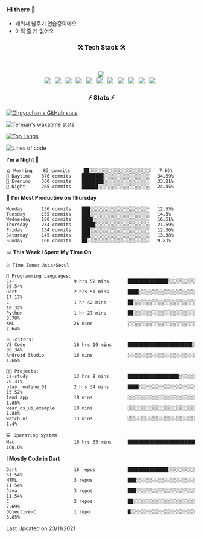 <!--
**Ohgyuchan/Ohgyuchan** is a ✨ _special_ ✨ repository because its `README.md` (this file) appears on your GitHub profile.

Here are some ideas to get you started:

- 🔭 I’m currently working on ...
- 🌱 I’m currently learning ...
- 👯 I’m looking to collaborate on ...
- 🤔 I’m looking for help with ...
- 💬 Ask me about ...
- 📫 How to reach me: ...
- 😄 Pronouns: ...
- ⚡ Fun fact: ...
-->

### Hi there 👋
  * 배워서 남주기 연습중이에오
  * 아직 줄 게 없어오



<h3 align="center"><b>🛠 Tech Stack 🛠</b></h3>
</br>

<p align="center">
<a href="https://hits.seeyoufarm.com"><img src="https://hits.seeyoufarm.com/api/count/incr/badge.svg?url=https%3A%2F%2Fgithub.com%2FOhgyuchan&count_bg=%2379C83D&title_bg=%23555555&icon=&icon_color=%23E7E7E7&title=visitors+%F0%9F%99%8C&edge_flat=false"/></a></br>
<img src="https://img.shields.io/badge/HTML5-E34F26?style=flat-square&logo=HTML5&logoColor=white"/></a> &nbsp
<img src="https://img.shields.io/badge/CSS3-1572B6?style=flat-square&logo=CSS3&logoColor=white"/></a> &nbsp
<img src="https://img.shields.io/badge/JavaScript-F7DF1E?style=flat-square&logo=JavaScript&logoColor=white"/></a> &nbsp
<img src="https://img.shields.io/badge/Node.js-339933?style=flat-square&logo=Node.js&logoColor=white"/></a> &nbsp
<img src="https://img.shields.io/badge/Android-3DDC84?style=flat-square&logo=Android&logoColor=white"/></a> &nbsp
<img src="https://img.shields.io/badge/Flutter-02569B?style=flat-square&logo=Flutter&logoColor=white"></a> &nbsp
<img src="https://img.shields.io/badge/Dart-0175C2?style=flat-square&logo=Dart&logoColor=white"></a> &nbsp
<!-- <img src="https://img.shields.io/badge/MongoDB-47A248?style=flat-square&logo=MongoDB&logoColor=white"/></a> &nbsp -->
<!-- <img src="https://img.shields.io/badge/MySQL-4479A1?style=flat-square&logo=MySQL&logoColor=white"/></a> &nbsp -->
<img src="https://img.shields.io/badge/c++-00599C?style=flat-square&logo=c%2B%2B&logoColor=white"/></a> &nbsp 
<img src="https://img.shields.io/badge/github-181717?style=flat-squar&logo=github&logoColor=white"></a> &nbsp 
<img src="https://img.shields.io/badge/linux-FCC624?style=flat-squar&logo=linux&logoColor=black"></a> &nbsp 
<img src="https://img.shields.io/badge/Amazon AWS-232F3E?style=flat-square&logo=Amazon%20AWS&logoColor=white"/></a> &nbsp </p>

<h3 align="center"><b>⚡️ Stats ⚡️</b></h3>


[![Ohgyuchan's GitHub stats](https://github-readme-stats.vercel.app/api?username=Ohgyuchan&count_private=true&show_icons=true&theme=buefy)](https://github.com/Ohgyuchan/github-readme-stats)

[![Terman's wakatime stats](https://github-readme-stats.vercel.app/api/wakatime?username=@TermanOh&theme=buefy)](https://github.com/anuraghazra/github-readme-stats)

[![Top Langs](https://github-readme-stats.vercel.app/api/top-langs/?username=Ohgyuchan&layout=compact&count_private=true&show_icons=true&theme=buefy)](https://github.com/Ohgyuchan/github-readme-stats)
  
<!--START_SECTION:waka-->
![Lines of code](https://img.shields.io/badge/From%20Hello%20World%20I%27ve%20Written-71041%20lines%20of%20code-blue)

**I'm a Night 🦉** 

```text
🌞 Morning    83 commits     ██░░░░░░░░░░░░░░░░░░░░░░░   7.66% 
🌆 Daytime    376 commits    ████████░░░░░░░░░░░░░░░░░   34.69% 
🌃 Evening    360 commits    ████████░░░░░░░░░░░░░░░░░   33.21% 
🌙 Night      265 commits    ██████░░░░░░░░░░░░░░░░░░░   24.45%

```
📅 **I'm Most Productive on Thursday** 

```text
Monday       136 commits    ███░░░░░░░░░░░░░░░░░░░░░░   12.55% 
Tuesday      155 commits    ███░░░░░░░░░░░░░░░░░░░░░░   14.3% 
Wednesday    180 commits    ████░░░░░░░░░░░░░░░░░░░░░   16.61% 
Thursday     234 commits    █████░░░░░░░░░░░░░░░░░░░░   21.59% 
Friday       134 commits    ███░░░░░░░░░░░░░░░░░░░░░░   12.36% 
Saturday     145 commits    ███░░░░░░░░░░░░░░░░░░░░░░   13.38% 
Sunday       100 commits    ██░░░░░░░░░░░░░░░░░░░░░░░   9.23%

```


📊 **This Week I Spent My Time On** 

```text
⌚︎ Time Zone: Asia/Seoul

💬 Programming Languages: 
C++                      9 hrs 52 mins       ███████████████░░░░░░░░░░   59.54% 
Dart                     2 hrs 51 mins       ████░░░░░░░░░░░░░░░░░░░░░   17.17% 
C                        1 hr 42 mins        ██░░░░░░░░░░░░░░░░░░░░░░░   10.32% 
Python                   1 hr 27 mins        ██░░░░░░░░░░░░░░░░░░░░░░░   8.78% 
XML                      26 mins             ░░░░░░░░░░░░░░░░░░░░░░░░░   2.64%

🔥 Editors: 
VS Code                  16 hrs 19 mins      ████████████████████████░   98.34% 
Android Studio           16 mins             ░░░░░░░░░░░░░░░░░░░░░░░░░   1.66%

🐱‍💻 Projects: 
cs-study                 13 hrs 9 mins       ███████████████████░░░░░░   79.31% 
play_routine_01          2 hrs 34 mins       ████░░░░░░░░░░░░░░░░░░░░░   15.52% 
lend_app                 18 mins             ░░░░░░░░░░░░░░░░░░░░░░░░░   1.88% 
wear_os_ui_example       18 mins             ░░░░░░░░░░░░░░░░░░░░░░░░░   1.88% 
watch_ui                 13 mins             ░░░░░░░░░░░░░░░░░░░░░░░░░   1.4%

💻 Operating System: 
Mac                      16 hrs 35 mins      █████████████████████████   100.0%

```

**I Mostly Code in Dart** 

```text
Dart                     16 repos            ███████████████░░░░░░░░░░   61.54% 
HTML                     3 repos             ███░░░░░░░░░░░░░░░░░░░░░░   11.54% 
Java                     3 repos             ███░░░░░░░░░░░░░░░░░░░░░░   11.54% 
C                        2 repos             ██░░░░░░░░░░░░░░░░░░░░░░░   7.69% 
Objective-C              1 repo              █░░░░░░░░░░░░░░░░░░░░░░░░   3.85%

```



 Last Updated on 23/11/2021
<!--END_SECTION:waka-->


